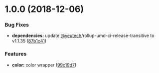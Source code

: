 # 1.0.0 (2018-12-06)


### Bug Fixes

* **dependencies:** update [@yeutech](https://module.kopaxgroup.com/yeutech)/rollup-umd-ci-release-transitive to v1.1.35 ([87b1c41](https://module.kopaxgroup.com/bootstrap-styled/color/commit/87b1c41))


### Features

* **color:** color wrapper ([99c19d7](https://module.kopaxgroup.com/bootstrap-styled/color/commit/99c19d7))
